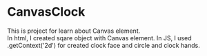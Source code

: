 # CanvasClock
This is project for learn about Canvas element.
<br>
In html, I created sqare object with Canvas element.
In JS, I used .getContext('2d') for created clock face and circle and clock hands.
